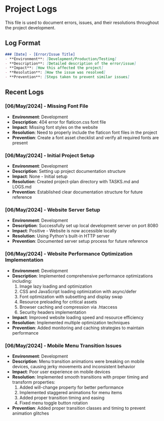 # Project Logs

This file is used to document errors, issues, and their resolutions throughout the project development.

## Log Format
```markdown
### [Date] - [Error/Issue Title]
- **Environment**: [Development/Production/Testing]
- **Description**: [Detailed description of the error/issue]
- **Impact**: [How this affected the project]
- **Resolution**: [How the issue was resolved]
- **Prevention**: [Steps taken to prevent similar issues]
```

## Recent Logs

### [06/May/2024] - Missing Font File
- **Environment**: Development
- **Description**: 404 error for flaticon.css font file
- **Impact**: Missing font styles on the website
- **Resolution**: Need to properly include the flaticon font files in the project
- **Prevention**: Create a font asset checklist and verify all required fonts are present

### [06/May/2024] - Initial Project Setup
- **Environment**: Development
- **Description**: Setting up project documentation structure
- **Impact**: None - Initial setup
- **Resolution**: Created project-plan directory with TASKS.md and LOGS.md
- **Prevention**: Established clear documentation structure for future reference

### [06/May/2024] - Website Server Setup
- **Environment**: Development
- **Description**: Successfully set up local development server on port 8080
- **Impact**: Positive - Website is now accessible locally
- **Resolution**: Using Python's built-in HTTP server
- **Prevention**: Documented server setup process for future reference

### [06/May/2024] - Website Performance Optimization Implementation
- **Environment**: Development
- **Description**: Implemented comprehensive performance optimizations including:
  1. Image lazy loading and optimization
  2. CSS and JavaScript loading optimization with async/defer
  3. Font optimization with subsetting and display swap
  4. Resource preloading for critical assets
  5. Browser caching and compression via .htaccess
  6. Security headers implementation
- **Impact**: Improved website loading speed and resource efficiency
- **Resolution**: Implemented multiple optimization techniques
- **Prevention**: Added monitoring and caching strategies to maintain performance 

### [06/May/2024] - Mobile Menu Transition Issues
- **Environment**: Development
- **Description**: Menu transition animations were breaking on mobile devices, causing jerky movements and inconsistent behavior
- **Impact**: Poor user experience on mobile devices
- **Resolution**: Implemented smooth transitions with proper timing and transform properties:
  1. Added will-change property for better performance
  2. Implemented staggered animations for menu items
  3. Added proper transition timing and easing
  4. Fixed menu toggle button rotation
- **Prevention**: Added proper transition classes and timing to prevent animation glitches 